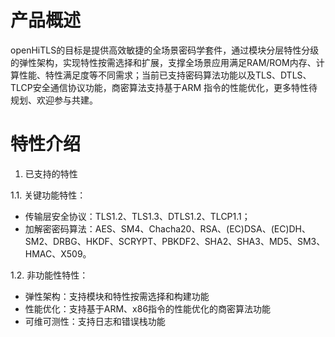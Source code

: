 # 产品概述

openHiTLS的目标是提供高效敏捷的全场景密码学套件，通过模块分层特性分级的弹性架构，实现特性按需选择和扩展，支撑全场景应用满足RAM/ROM内存、计算性能、特性满足度等不同需求；当前已支持密码算法功能以及TLS、DTLS、TLCP安全通信协议功能，商密算法支持基于ARM 指令的性能优化，更多特性待规划、欢迎参与共建。

# 特性介绍

1. 已支持的特性

1.1. 关键功能特性：

* 传输层安全协议：TLS1.2、TLS1.3、DTLS1.2、TLCP1.1；
* 加解密密码算法：AES、SM4、Chacha20、RSA、(EC)DSA、(EC)DH、SM2、DRBG、HKDF、SCRYPT、PBKDF2、SHA2、SHA3、MD5、SM3、HMAC、X509。

1.2. 非功能性特性：

* 弹性架构：支持模块和特性按需选择和构建功能
* 性能优化：支持基于ARM、x86指令的性能优化的商密算法功能
* 可维可测性：支持日志和错误栈功能



